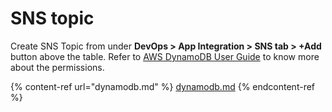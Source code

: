 # SNS topic

Create SNS Topic from under **DevOps > App Integration > SNS tab > +Add** button above the table. Refer to [AWS DynamoDB User Guide](dynamodb.md) to know more about the permissions.

{% content-ref url="dynamodb.md" %}
[dynamodb.md](dynamodb.md)
{% endcontent-ref %}
